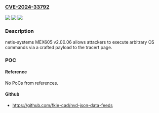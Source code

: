 ### [CVE-2024-33792](https://cve.mitre.org/cgi-bin/cvename.cgi?name=CVE-2024-33792)
![](https://img.shields.io/static/v1?label=Product&message=n%2Fa&color=blue)
![](https://img.shields.io/static/v1?label=Version&message=n%2Fa&color=blue)
![](https://img.shields.io/static/v1?label=Vulnerability&message=n%2Fa&color=brighgreen)

### Description

netis-systems MEX605 v2.00.06 allows attackers to execute arbitrary OS commands via a crafted payload to the tracert page.

### POC

#### Reference
No PoCs from references.

#### Github
- https://github.com/fkie-cad/nvd-json-data-feeds

